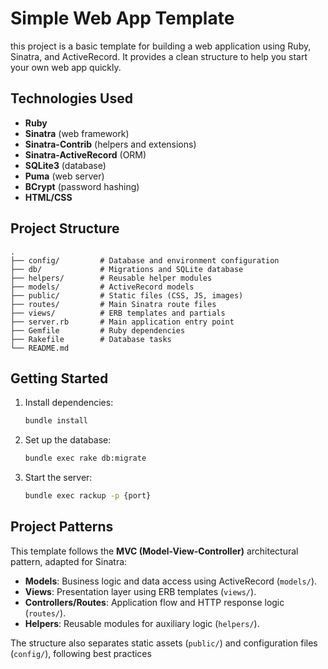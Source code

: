 # Simple Web App Template

this project is a basic template for building a web application using Ruby, Sinatra, and ActiveRecord. It provides a clean structure to help you start your own web app quickly.

## Technologies Used

- **Ruby**
- **Sinatra** (web framework)
- **Sinatra-Contrib** (helpers and extensions)
- **Sinatra-ActiveRecord** (ORM)
- **SQLite3** (database)
- **Puma** (web server)
- **BCrypt** (password hashing)
- **HTML/CSS**

## Project Structure

```
.
├── config/         # Database and environment configuration
├── db/             # Migrations and SQLite database
├── helpers/        # Reusable helper modules
├── models/         # ActiveRecord models
├── public/         # Static files (CSS, JS, images)
├── routes/         # Main Sinatra route files
├── views/          # ERB templates and partials
├── server.rb       # Main application entry point
├── Gemfile         # Ruby dependencies
├── Rakefile        # Database tasks
└── README.md
```

## Getting Started

1. Install dependencies:
   ```sh
   bundle install
   ```

2. Set up the database:
   ```sh
   bundle exec rake db:migrate
   ```

3. Start the server:
   ```sh
   bundle exec rackup -p {port}
   ```

## Project Patterns

This template follows the **MVC (Model-View-Controller)** architectural pattern, adapted for Sinatra:

- **Models**: Business logic and data access using ActiveRecord (`models/`).
- **Views**: Presentation layer using ERB templates (`views/`).
- **Controllers/Routes**: Application flow and HTTP response logic (`routes/`).
- **Helpers**: Reusable modules for auxiliary logic (`helpers/`).

The structure also separates static assets (`public/`) and configuration files (`config/`), following best practices
